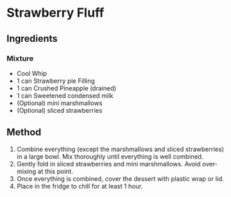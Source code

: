# Strawberry Fluff
## Ingredients
### Mixture
- Cool Whip
- 1 can Strawberry pie Filling
- 1 can Crushed Pineapple (drained)
- 1 can Sweetened condensed milk
- (Optional) mini marshmallows
- (Optional) sliced strawberries

## Method
1. Combine everything (except the marshmallows and sliced strawberries) in a large bowl. Mix thoroughly until everything is well combined.
2. Gently fold in sliced strawberries and mini marshmallows. Avoid over-mixing at this point.
3. Once everything is combined, cover the dessert with plastic wrap or lid.
4. Place in the fridge to chill for at least 1 hour.